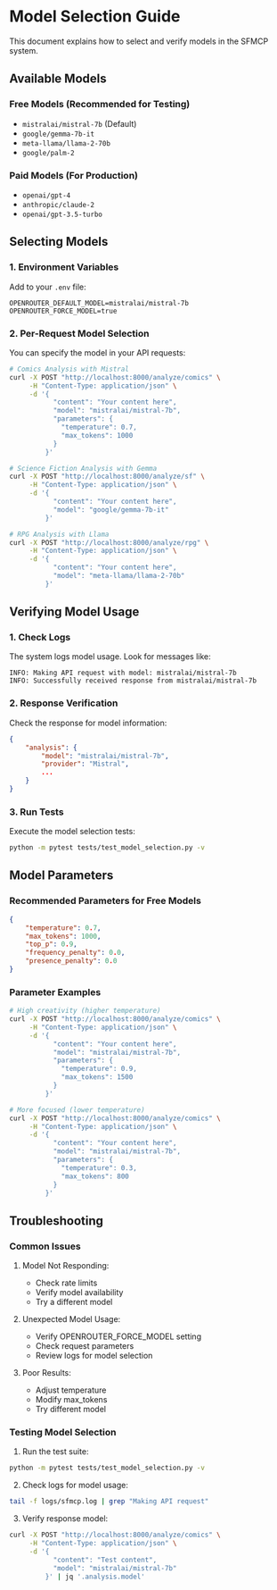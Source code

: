 # Model Selection Guide

This document explains how to select and verify models in the SFMCP system.

## Available Models

### Free Models (Recommended for Testing)
- `mistralai/mistral-7b` (Default)
- `google/gemma-7b-it`
- `meta-llama/llama-2-70b`
- `google/palm-2`

### Paid Models (For Production)
- `openai/gpt-4`
- `anthropic/claude-2`
- `openai/gpt-3.5-turbo`

## Selecting Models

### 1. Environment Variables
Add to your `.env` file:
```env
OPENROUTER_DEFAULT_MODEL=mistralai/mistral-7b
OPENROUTER_FORCE_MODEL=true
```

### 2. Per-Request Model Selection
You can specify the model in your API requests:

```bash
# Comics Analysis with Mistral
curl -X POST "http://localhost:8000/analyze/comics" \
     -H "Content-Type: application/json" \
     -d '{
           "content": "Your content here",
           "model": "mistralai/mistral-7b",
           "parameters": {
             "temperature": 0.7,
             "max_tokens": 1000
           }
         }'

# Science Fiction Analysis with Gemma
curl -X POST "http://localhost:8000/analyze/sf" \
     -H "Content-Type: application/json" \
     -d '{
           "content": "Your content here",
           "model": "google/gemma-7b-it"
         }'

# RPG Analysis with Llama
curl -X POST "http://localhost:8000/analyze/rpg" \
     -H "Content-Type: application/json" \
     -d '{
           "content": "Your content here",
           "model": "meta-llama/llama-2-70b"
         }'
```

## Verifying Model Usage

### 1. Check Logs
The system logs model usage. Look for messages like:
```
INFO: Making API request with model: mistralai/mistral-7b
INFO: Successfully received response from mistralai/mistral-7b
```

### 2. Response Verification
Check the response for model information:
```json
{
    "analysis": {
        "model": "mistralai/mistral-7b",
        "provider": "Mistral",
        ...
    }
}
```

### 3. Run Tests
Execute the model selection tests:
```bash
python -m pytest tests/test_model_selection.py -v
```

## Model Parameters

### Recommended Parameters for Free Models
```json
{
    "temperature": 0.7,
    "max_tokens": 1000,
    "top_p": 0.9,
    "frequency_penalty": 0.0,
    "presence_penalty": 0.0
}
```

### Parameter Examples
```bash
# High creativity (higher temperature)
curl -X POST "http://localhost:8000/analyze/comics" \
     -H "Content-Type: application/json" \
     -d '{
           "content": "Your content here",
           "model": "mistralai/mistral-7b",
           "parameters": {
             "temperature": 0.9,
             "max_tokens": 1500
           }
         }'

# More focused (lower temperature)
curl -X POST "http://localhost:8000/analyze/comics" \
     -H "Content-Type: application/json" \
     -d '{
           "content": "Your content here",
           "model": "mistralai/mistral-7b",
           "parameters": {
             "temperature": 0.3,
             "max_tokens": 800
           }
         }'
```

## Troubleshooting

### Common Issues

1. Model Not Responding:
   - Check rate limits
   - Verify model availability
   - Try a different model

2. Unexpected Model Usage:
   - Verify OPENROUTER_FORCE_MODEL setting
   - Check request parameters
   - Review logs for model selection

3. Poor Results:
   - Adjust temperature
   - Modify max_tokens
   - Try different model

### Testing Model Selection

1. Run the test suite:
```bash
python -m pytest tests/test_model_selection.py -v
```

2. Check logs for model usage:
```bash
tail -f logs/sfmcp.log | grep "Making API request"
```

3. Verify response model:
```bash
curl -X POST "http://localhost:8000/analyze/comics" \
     -H "Content-Type: application/json" \
     -d '{
           "content": "Test content",
           "model": "mistralai/mistral-7b"
         }' | jq '.analysis.model'
``` 